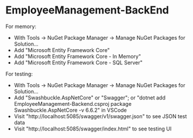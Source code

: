 # EmployeeManagement-BackEnd

For memory:

- With Tools -> NuGet Package Manager -> Manage NuGet Packages for Solution...
- Add "Microsoft Entity Framework Core"
- Add "Microsoft Entity Framework Core - In Memory"
- Add "Microsoft Entity Framework Core - SQL Server"

For testing:

- With Tools -> NuGet Package Manager -> Manage NuGet Packages for Solution...
- Add "Swashbuckle.AspNetCore" or "Swagger"; or "dotnet add EmployeeManagement-Backend.csproj package Swashbuckle.AspNetCore -v 6.6.2" in VSCode
- Visit "http://localhost:5085/swagger/v1/swagger.json" to see JSON test data
- Visit "http://localhost:5085/swagger/index.html" to see testing UI
